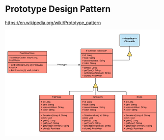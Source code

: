 # Prototype Design Pattern

https://en.wikipedia.org/wiki/Prototype_pattern


![Prototype](src/main/resources/diagrams/PrototypeDesignPattern.png?raw=true "Prototype Example")
